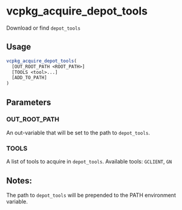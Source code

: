 # vcpkg_acquire_depot_tools

Download or find `depot_tools`

## Usage
```cmake
vcpkg_acquire_depot_tools(
  [OUT_ROOT_PATH <ROOT_PATH>]
  [TOOLS <tool>...]
  [ADD_TO_PATH]
)
```

## Parameters
### OUT_ROOT_PATH
An out-variable that will be set to the path to `depot_tools`.

### TOOLS
A list of tools to acquire in `depot_tools`.
Available tools: `GCLIENT`, `GN`

## Notes:
The path to `depot_tools` will be prepended to the PATH environment variable.